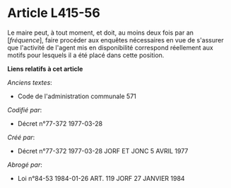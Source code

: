 # Article L415-56

Le maire peut, à tout moment, et doit, au moins deux fois par an [*fréquence*], faire procéder aux enquêtes nécessaires en
vue de s'assurer que l'activité de l'agent mis en disponibilité correspond réellement aux motifs pour lesquels il a été placé
dans cette position.

**Liens relatifs à cet article**

_Anciens textes_:

  - Code de l'administration communale 571

_Codifié par_:

  - Décret n°77-372 1977-03-28

_Créé par_:

  - Décret n°77-372 1977-03-28 JORF ET JONC 5 AVRIL 1977

_Abrogé par_:

  - Loi n°84-53 1984-01-26 ART. 119 JORF 27 JANVIER 1984
